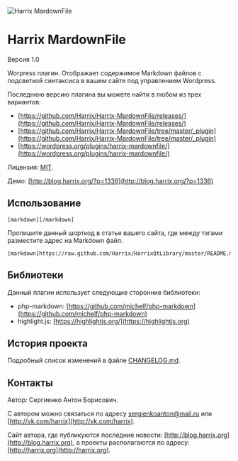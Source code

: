 ![Harrix MardownFile](https://rawgithub.com/Harrix/Harrix-MardownFile/master/images_github/logo-harrix-mardownfile.svg)

Harrix MardownFile
==================

Версия 1.0

Worpress плагин. Отображает содержимое Markdown файлов с подсветкой синтаксиса в вашем сайте под управлением Wordpress.

Последнюю версию плагина вы можете найти в любом из трех вариантов:

 - [https://github.com/Harrix/Harrix-MardownFile/releases/](https://github.com/Harrix/Harrix-MardownFile/releases/)
 - [https://github.com/Harrix/Harrix-MardownFile/tree/master/_plugin](https://github.com/Harrix/Harrix-MardownFile/tree/master/_plugin)
 - [https://wordpress.org/plugins/harrix-mardownfile/](https://wordpress.org/plugins/harrix-mardownfile/)

Лицензия: [MIT](https://github.com/Harrix/Harrix-MardownFile/blob/master/LICENSE).

Демо: [http://blog.harrix.org/?p=1336](http://blog.harrix.org/?p=1336)

Использование
-------------

```
[markdown][/markdown]
```

Пропишите данный шорткод в статье вашего сайта, где между тэгами разместите адрес на Markdown файл.

```
[markdown]https://raw.github.com/Harrix/HarrixQtLibrary/master/README.md[/markdown]
```

Библиотеки
----------

Данный плагин использует следующие сторонние библиотеки:
 - php-markdown: [https://github.com/michelf/php-markdown](https://github.com/michelf/php-markdown)
 - highlight.js: [https://highlightjs.org/](https://highlightjs.org)

История проекта
---------------

Подробный список изменений в файле [CHANGELOG.md](https://github.com/Harrix/Harrix-MardownFile/blob/master/CHANGELOG.md).

Контакты
--------

Автор: Сергиенко Антон Борисович.

С автором можно связаться по адресу [sergienkoanton@mail.ru](mailto:sergienkoanton@mail.ru) или  [http://vk.com/harrix](http://vk.com/harrix).

Сайт автора, где публикуются последние новости: [http://blog.harrix.org](http://blog.harrix.org), а проекты располагаются по адресу: [http://harrix.org](http://harrix.org).